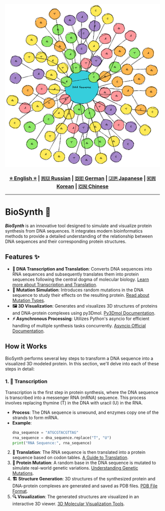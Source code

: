 ![Logo](https://github.com/Solrikk/BioSynth/blob/main/images/results/uHfj7EgN6S.png)

<div align="center">
  <h3>
    <a href="https://github.com/Solrikk/BioSynth/blob/main/README.md">⭐ English ⭐</a> |
    <a href="https://github.com/Solrikk/BioSynth/blob/main/README_RU.md">🇷🇺 Russian</a> |
    <a href="https://github.com/Solrikk/BioSynth/blob/main/README_GE.md">🇩🇪 German</a> |
    <a href="https://github.com/Solrikk/BioSynth/blob/main/README_JP.md">🇯🇵 Japanese</a> |
    <a href="https://github.com/Solrikk/BioSynth/blob/main/README_KR.md">🇰🇷 Korean</a> |
    <a href="https://github.com/Solrikk/BioSynth/blob/main/README_CN.md">🇨🇳 Chinese</a>
  </h3>
</div>

-----------------

# BioSynth 🔬

_**BioSynth**_ is an innovative tool designed to simulate and visualize protein synthesis from DNA sequences. It integrates modern bioinformatics methods to provide a detailed understanding of the relationship between DNA sequences and their corresponding protein structures.

## Features ✨

- **🧬 DNA Transcription and Translation**: Converts DNA sequences into RNA sequences and subsequently translates them into protein sequences following the central dogma of molecular biology. [Learn more about Transcription and Translation](https://www.ncbi.nlm.nih.gov/books/NBK26887/).
- **🧪 Mutation Simulation**: Introduces random mutations in the DNA sequence to study their effects on the resulting protein. [Read about Mutation Types](https://en.wikipedia.org/wiki/Mutation).
- **🖼️ 3D Visualization**: Generates and visualizes 3D structures of proteins and DNA-protein complexes using py3Dmol. [Py3Dmol Documentation](https://3dmol.csb.pitt.edu/doc/).
- **⚡ Asynchronous Processing**: Utilizes Python's asyncio for efficient handling of multiple synthesis tasks concurrently. [Asyncio Official Documentation](https://docs.python.org/3/library/asyncio.html).

## How it Works

BioSynth performs several key steps to transform a DNA sequence into a visualized 3D modeled protein. In this section, we'll delve into each of these steps in detail:

### 1. 📝 Transcription
Transcription is the first step in protein synthesis, where the DNA sequence is transcribed into a messenger RNA (mRNA) sequence. This process involves replacing thymine (T) in the DNA with uracil (U) in the RNA.
- **Process**: The DNA sequence is unwound, and enzymes copy one of the strands to form mRNA.
- **Example**:
  ```python
  dna_sequence = "ATGCGTACGTTAG"
  rna_sequence = dna_sequence.replace("T", "U")
  print("RNA Sequence:", rna_sequence)
  ```
2. **🔄 Translation**: The RNA sequence is then translated into a protein sequence based on codon tables. [A Guide to Translation](https://www.ncbi.nlm.nih.gov/books/NBK9849/).
3. **🧬 Protein Mutation**: A random base in the DNA sequence is mutated to simulate real-world genetic variations. [Understanding Genetic Mutations](https://www.genome.gov/Genetic-Disorders/What-are-Genetic-Mutations).
4. **🏗️ Structure Generation**: 3D structures of the synthesized protein and DNA-protein complexes are generated and saved as PDB files. [PDB File Format](https://www.rcsb.org/pages/help/format/pdbformat).
5. **🔍 Visualization**: The generated structures are visualized in an interactive 3D viewer. [3D Molecular Visualization Tools](https://www.ncbi.nlm.nih.gov/pmc/articles/PMC6168215/).
